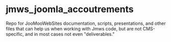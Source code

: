 # jmws_joomla_accoutrements
Repo for JooMooWebSites documentation, scripts, presentations, and other files that can help us when working with Jmws code, but are not CMS-specific, and in most cases not even "deliverables."
